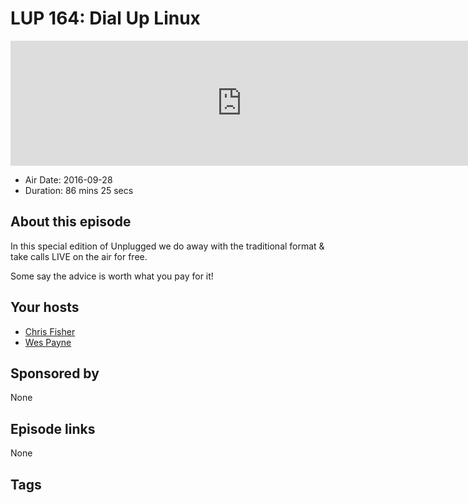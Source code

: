 # LUP 164: Dial Up Linux

<iframe src="https://player.fireside.fm/v2/RUkczH-V+d9mdr9lC?theme=dark" width="740" height="200" frameborder="0" scrolling="no"></iframe>

* Air Date: 2016-09-28
* Duration: 86 mins 25 secs

## About this episode

In this special edition of Unplugged we do away with the traditional format & take calls LIVE on the air for free.

Some say the advice is worth what you pay for it!

## Your hosts
* [Chris Fisher](https://linuxunplugged.com/hosts/chrislas)
* [Wes Payne](https://linuxunplugged.com/hosts/wes)

## Sponsored by

None



## Episode links

None



## Tags

